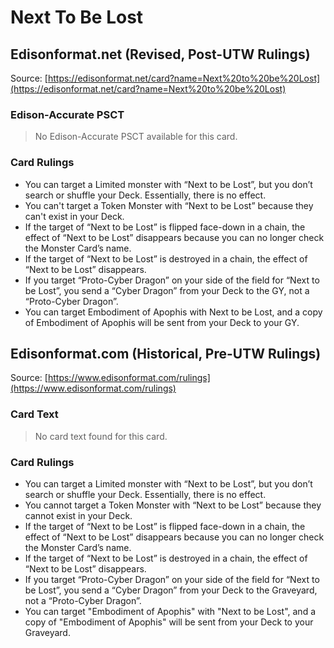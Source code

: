 # Next To Be Lost

## Edisonformat.net (Revised, Post-UTW Rulings)

Source: [https://edisonformat.net/card?name=Next%20to%20be%20Lost](https://edisonformat.net/card?name=Next%20to%20be%20Lost)

### Edison-Accurate PSCT

> No Edison-Accurate PSCT available for this card.

### Card Rulings

*   You can target a Limited monster with “Next to be Lost”, but you don’t search or shuffle your Deck. Essentially, there is no effect.
*   You can't target a Token Monster with “Next to be Lost” because they can't exist in your Deck.
*   If the target of “Next to be Lost” is flipped face-down in a chain, the effect of “Next to be Lost” disappears because you can no longer check the Monster Card’s name.
*   If the target of “Next to be Lost” is destroyed in a chain, the effect of “Next to be Lost” disappears.
*   If you target “Proto-Cyber Dragon” on your side of the field for “Next to be Lost”, you send a “Cyber Dragon” from your Deck to the GY, not a “Proto-Cyber Dragon”.
*   You can target Embodiment of Apophis with Next to be Lost, and a copy of Embodiment of Apophis will be sent from your Deck to your GY.


## Edisonformat.com (Historical, Pre-UTW Rulings)

Source: [https://www.edisonformat.com/rulings](https://www.edisonformat.com/rulings)

### Card Text

> No card text found for this card.

### Card Rulings

*   You can target a Limited monster with “Next to be Lost”, but you don’t search or shuffle your Deck. Essentially, there is no effect.
*   You cannot target a Token Monster with “Next to be Lost” because they cannot exist in your Deck.
*   If the target of “Next to be Lost” is flipped face-down in a chain, the effect of “Next to be Lost” disappears because you can no longer check the Monster Card’s name.
*   If the target of “Next to be Lost” is destroyed in a chain, the effect of “Next to be Lost” disappears.
*   If you target “Proto-Cyber Dragon” on your side of the field for “Next to be Lost”, you send a “Cyber Dragon” from your Deck to the Graveyard, not a “Proto-Cyber Dragon”.
*   You can target "Embodiment of Apophis" with "Next to be Lost", and a copy of "Embodiment of Apophis" will be sent from your Deck to your Graveyard.


